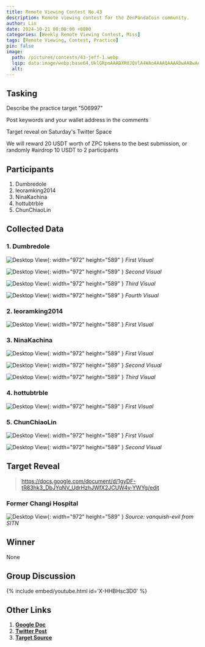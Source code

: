 ```yaml
---
title: Remote Viewing Contest No.43
description: Remote viewing contest for the ZenPandaCoin community.
author: Lin
date: 2024-10-21 00:00:00 +0800
categories: [Weekly Remote Viewing Contest, Miss]
tags: [Remote Viewing, Contest, Practice]
pin: false
image:
  path: /pictures/contests/43-jeff-1.webp
  lqip: data:image/webp;base64,UklGRpoAAABXRUJQVlA4WAoAAAAQAAAADwAABwAAQUxQSDIAAAARL0AmbZurmr57yyIiqE8oiG0bejIYEQTgqiDA9vqnsUSI6H+oAERp2HZ65qP/VIAWAFZQOCBCAAAA8AEAnQEqEAAIAAVAfCWkAALp8sF8rgRgAP7o9FDvMCkMde9PK7euH5M1m6VWoDXf2FkP3BqV0ZYbO6NA/VFIAAAA
  alt:
---
```


## Tasking

Describe the practice target "506997"

Post keywords and your wallet address in the comments

Target reveal on Saturday's Twitter Space

We will reward 20 USDT worth of ZPC tokens to the best submission, or randomly #airdrop 10 USDT to 2 participants


## Participants

1. Dumbredole
2. leoramking2014
3. NinaKachina
4. hottubtrble
5. ChunChiaoLin


## Collected Data

### 1. Dumbredole

![Desktop View](/pictures/contests/43-dumbredole-1.webp){: width="972" height="589" }
_First Visual_

![Desktop View](/pictures/contests/43-dumbredole-2.webp){: width="972" height="589" }
_Second Visual_

![Desktop View](/pictures/contests/43-dumbredole-3.webp){: width="972" height="589" }
_Third Visual_

![Desktop View](/pictures/contests/43-dumbredole-4.webp){: width="972" height="589" }
_Fourth Visual_

### 2. leoramking2014

![Desktop View](/pictures/contests/43-leora-1.webp){: width="972" height="589" }
_First Visual_

### 3. NinaKachina

![Desktop View](/pictures/contests/43-ninakachina-1.webp){: width="972" height="589" }
_First Visual_

![Desktop View](/pictures/contests/43-ninakachina-2.webp){: width="972" height="589" }
_Second Visual_

![Desktop View](/pictures/contests/43-ninakachina-3.webp){: width="972" height="589" }
_Third Visual_

### 4. hottubtrble

![Desktop View](/pictures/contests/43-jeff-1.webp){: width="972" height="589" }
_First Visual_

### 5. ChunChiaoLin

![Desktop View](/pictures/contests/43-lin-1.webp){: width="972" height="589" }
_First Visual_

![Desktop View](/pictures/contests/43-lin-2.webp){: width="972" height="589" }
_Second Visual_

## Target Reveal

> https://docs.google.com/document/d/1gyDF-tR83hk3_DbJYqNV_UdrHzhJWfX2JCUW4y-YWYg/edit


### Former Changi Hospital

![Desktop View](/pictures/contests/43-target-1.webp){: width="972" height="589" }
_Source: vanquish-evil from SITN_


## Winner

None


## Group Discussion

{% include embed/youtube.html id='X-HHBHsc3D0' %}


## Other Links

1. [**Google Doc**][Google Doc]
2. [**Twitter Post**][Twitter Post]
3. [**Target Source**][Target Source]


[Google Doc]: https://docs.google.com/document/d/1gyDF-tR83hk3_DbJYqNV_UdrHzhJWfX2JCUW4y-YWYg/edit
[Twitter Post]: https://x.com/ZenPandaCoin/status/1848204816474058946
[Target Source]: https://docs.google.com/document/d/1gyDF-tR83hk3_DbJYqNV_UdrHzhJWfX2JCUW4y-YWYg/edit